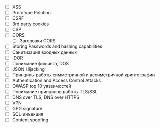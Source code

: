- [ ] XSS
- [ ] Prototype Polution
- [ ] CSRF
- [ ] 3rd party cookies
- [ ] CSP
- [ ] CORS
	- [ ] Заголовки CORS
- [ ] Storing Passwords and hashing capabilities
- [ ] Санитизация входных данных
- [ ] IDOR
- [ ] Понимание фишинга, DOS
- [ ] JSON Hijacking
- [ ] Принципы работы симметричной и ассиметричной криптографии
- [ ] Authentication and Access Control Attacks
- [ ] OWASP top 10 уязвимостей
- [ ] Понимание принципов работы TLS/SSL
- [ ] DNS over TLS, DNS over HTTPS
- [ ] VPN
- [ ] GPG signature
- [ ] SQL-инъекция
- [ ] Content spoofing